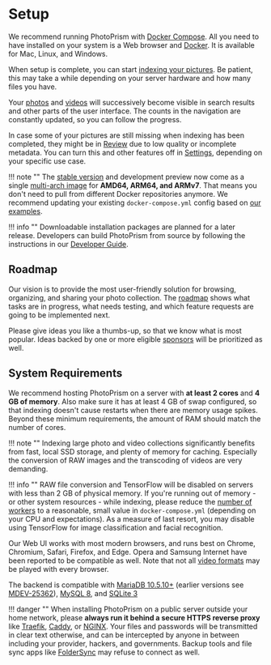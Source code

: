 # Setup

We recommend running PhotoPrism with [Docker Compose](docker-compose.md).
All you need to have installed on your system is a Web browser 
and [Docker](https://store.docker.com/search?type=edition&offering=community). 
It is available for Mac, Linux, and Windows.

When setup is complete, you can start [indexing your pictures](../user-guide/library/index.md).
Be patient, this may take a while depending on your server hardware and how many files you have.

Your [photos](../user-guide/organize/browse.md) and [videos](../user-guide/organize/video.md) 
will successively become visible in search results and other parts of the user interface.
The counts in the navigation are constantly updated, so you can follow the progress.

In case some of your pictures are still missing when indexing has been completed, 
they might be in [Review](../user-guide/organize/review.md) due to low quality or incomplete metadata. 
You can turn this and other features off in [Settings](../user-guide/settings/general.md), 
depending on your specific use case.

!!! note ""
    The [stable version](../release-notes.md) and development preview now come as a single
    [multi-arch image](https://hub.docker.com/r/photoprism/photoprism) for **AMD64, ARM64, and ARMv7**.
    That means you don't need to pull from different Docker repositories anymore. We recommend updating your existing
    `docker-compose.yml` config based on [our examples](https://dl.photoprism.org/docker/).

!!! info ""
    Downloadable installation packages are planned for a later release. Developers can build PhotoPrism from source
    by following the instructions in our [Developer Guide](../developer-guide/setup.md).

## Roadmap ##

Our vision is to provide the most user-friendly solution for browsing, organizing, and sharing your photo collection.
The [roadmap](https://github.com/photoprism/photoprism/projects/5) shows what tasks are in progress, 
what needs testing, and which feature requests are going to be implemented next.

Please give ideas you like a thumbs-up, so that we know what is most popular.
Ideas backed by one or more eligible [sponsors](../funding.md) 
will be prioritized as well.

## System Requirements ##

We recommend hosting PhotoPrism on a server with **at least 2 cores** and **4 GB of memory**.
Also make sure it has at least 4 GB of swap configured, so that indexing doesn't cause 
restarts when there are memory usage spikes.
Beyond these minimum requirements, the amount of RAM should match the number of cores.

!!! note ""
    Indexing large photo and video collections significantly benefits from fast, local SSD storage,
    and plenty of memory for caching. Especially the conversion of RAW images and the transcoding of
    videos are very demanding.

!!! info ""
    RAW file conversion and TensorFlow will be disabled on servers 
    with less than 2 GB of physical memory.
    If you're running out of memory - or other system resources - while indexing, please reduce the
    [number of workers](https://docs.photoprism.org/getting-started/config-options/)
    to a reasonable, small value in `docker-compose.yml` (depending on your CPU and expectations).
    As a measure of last resort, you may disable using TensorFlow for image classification and facial recognition.

Our Web UI works with most modern browsers, and runs best on Chrome, Chromium, Safari, Firefox, and Edge.
Opera and Samsung Internet have been reported to be compatible as well.
Note that not all [video formats](https://github.com/photoprism/photoprism/issues/707) may be played with every browser.

The backend is compatible with [MariaDB 10.5.10+](https://mariadb.org/) (earlier versions
see [MDEV-25362](https://jira.mariadb.org/browse/MDEV-25362)), [MySQL 8](https://www.mysql.com/),
and [SQLite 3](https://www.sqlite.org/)

!!! danger ""
    When installing PhotoPrism on a public server outside your home network, please **always run it
    behind a secure HTTPS reverse proxy** like [Traefik](proxies/traefik.md), 
    [Caddy](proxies/caddy-2.md), or [NGINX](proxies/nginx.md).
    Your files and passwords will be transmitted in clear text otherwise, and can be intercepted 
    by anyone in between including your provider, hackers, and governments. Backup tools and file sync apps
    like [FolderSync](https://www.tacit.dk/foldersync/faq/#i-can-not-connect-to-a-non-https-webdav-server-why) 
    may refuse to connect as well.
